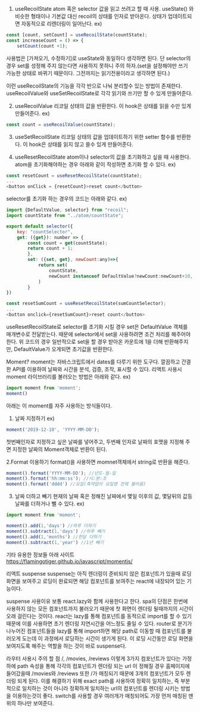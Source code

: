 1. useRecoilState
atom 혹은 selector 값을 읽고 쓰려고 할 때 사용.
useState() 와 비슷한 형태이나 기본값 대신 recoil의 상태를 인자로 받아온다.
상태가 업데이트되면 자동적으로 리렌더링이 일어난다.
ex)
```javascript
const [count, setCount] = useRecoilState(countState);
const increaseCount = () => {
	setCount(count +1);
```
사용법은 [가져오기, 수정하기]로 useState와 동일하다 생각하면 된다.
단 selector의 경우 set를 성정해 주지 않는다면 사용하지 못하니 주의 하자.(set을 설정해야만 쓰기 가능한 상태로 바뀌기 때문이다. 그전까지는 읽기전용이라고 생각하면 된다.)

이런 useRecoilState의 기능을 각각 반으로 나눠 분리할수 있는 방법이 존재한다.
useRecoilValue와 useSetRecoilState로 각각 읽기와 쓰기만 할 수 있게 만들어준다.

2. useRecoilValue
리코일 상태의 값을 반환한다.
이 hook은 상태를 읽을 수만 있게 만들어준다.
ex)
```javascript
const count = useRecoilValue(countState);
```

3. useSetRecoilState
리코일 상태의 값을 업데이트하기 위한 setter 함수를 반환한다.
이 hook은 상태를 읽지 않고 쓸수 있게 만들어준다.

4. useResetRecoilState
atom이나 selector의 값을 초기화하고 싶을 때 사용한다.
atom을 초기화해야하는 경우 아래와 같이 작성하면 초기화 할 수 있다.
ex)
```javascript
const resetCount = useResetRecoilState(countState);
...
<button onClick = {resetCount}>reset count</button>
```

selector를 초기화 하는 경우의 코드는 아래와 같다.
ex)
```javascript
import {DefaultValue, selector} from "recoil";
import countState from "../atom/countState";

export default selector({
	key: "countSelector",
	get: ({get}): number => {
		const count = get(countState);
		return count + 1;
		},
		set: ({set, get}, newCount:any)=>{
			return set(
				countState,
				newCount instanceof DefaultValue?newCount:newCount+10,
			)
		}
})
```
```javascript
const resetSumCount = useResetRecoilState(sumCountSelector);
...
<button onclick={resetSumCount}>reset count</button>
```

useResetRecoilState로 selector를 초기화 시킬 경우 set은 DefaultValue 객체를 매개변수로 전달받는다.
때문에 selector에서 set을 사용하려면 조건 처리를 해주어야 한다.
위 코드의 경우 일반적으로 set을 할 경우 받아온 카운트에 1을 더해 반환해주지만, DefaultValue가 오게되면 초기값을 반환한다.

Moment?
moment는 자바스크립트에서 dates를 다루기 위한 도구다.
깔끔하고 간결한 API를 이용하여 날짜와 시간을 분석, 검증, 조작, 표시할 수 있다.
리액트 사용시 moment 라이브러리를 불러오는 방법은 아래와 같다.
ex)
```javascript
import moment from 'moment';
moment()
```

아래는 이 moment를 자주 사용하는 방식들이다.
1. 날짜 지정하기
ex)
```javascript
moment('2019-12-10', 'YYYY-MM-DD');
```
첫번째인자로 지정하고 싶은 날짜를 넣어주고, 두번째 인자로 날짜의 포맷을 지정해 주면 지정한 날짜의 Moment객체로 반환이 된다.

2.Format 이용하기
format()을 사용하면 momnet객체에서 string로 반환을 해준다.
```javascript
moment().format('YYYY-MM-DD'); //년도-월-일
moment().format('hh:mm:ss'); //시:분:초
moment().format('dddd') //요일(축약없이 요일명 전체 불러옴)
```

3. 날짜 더하고 빼기
현재의 날짜 혹은 정해진 날짜에서 몇일 이후의 값, 몇달뒤의 값등 날짜를 더하거나 뺄 수 있다.
ex)
```javascript
import moment from 'moment';

moment().add(1,'days') //하루 더하기
moment().subtract(1,'days') //하루 빼기
moment().add(1,'months') //한달 더하기
moment().subtract(1,'year') //1년 빼기
```

기타 유용한 정보들 아래 사이트
https://flamingotiger.github.io/javascript/momentjs/


리액트 suspense
suspense는 아직 렌더링이 준비되지 않은 컴포넌트가 있을때 로딩 화면을 보여주고 로딩이 완료되면 해당 컴포넌트를 보여주는 react에 내장되어 있는 기능이다.

suspense 사용이유
보통 react.lazy와 함께 사용한다고 한다.
spa의 단점은 한번에 사용하지 않는 모든 컴포넌트까지 불러오기 때문에 첫 화면이 렌더링 될때까지의 시간이 오래 걸린다는 것이다.
react는 lazy를 통해 컴포넌트를 동적으로 import를 할 수 있기 때문에 이를 사용하면 초기 렌더링 지연시간을 어느정도 줄일 수 있다.
router로 분기가 나누어진 컴포넌트들을 lazy를 통해 import하면 해당 path로 이동할 때 컴포넌트를 불러오게 도는데 이 과정에서 로딩하는 시간이 생기게 된다.
이 로딩 시간동안 로딩 화면을 보여지도록 해주는 역할을 하는 것이 바로 suspense다.

라우터 사용시 주의 할 점
/, /movies, /reviews 이렇게 3가지 컴포넌트가 있다는 가정하에 path 속성을 통해 각각의 컴포넌트가 렌더링 되는 url 이 정해질 경우 홈페이지에 들어갔을때 /movies와 /reviews 또한 /가 매칭되기 때문에 3개의 컴포넌트가 모두 렌더링 되게 된다.
이를 해결하기 위해 exact path를 사용하여 정확히 일치하는, 즉 부분적으로 일치하는 것이 아니라 정확하게 일치하는 url의 컴포넌트를 렌더링 시키는 방법을 이용하는것이 좋다.
switch를 사용할 경우 여러개가 매칭되어도 가장 먼저 매칭된 맨 위의 <Route> 하나만 보여준다.

